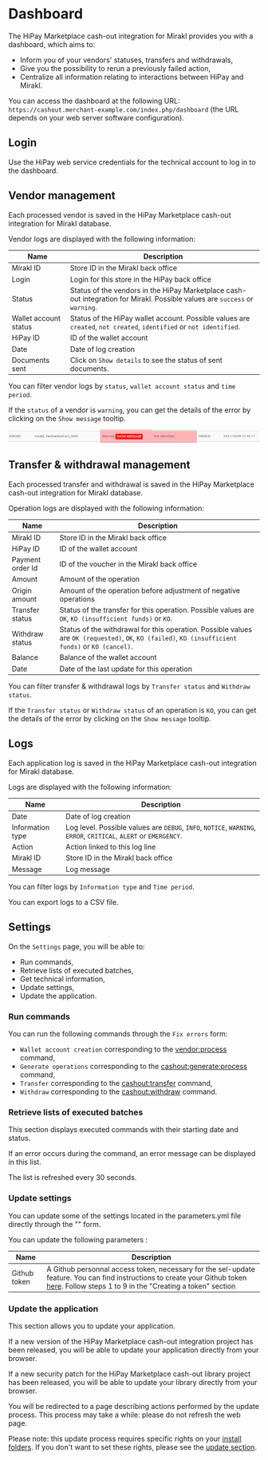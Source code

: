 # Dashboard

The HiPay Marketplace cash-out integration for Mirakl provides you with a dashboard, which aims to:

- Inform you of your vendors' statuses, transfers and withdrawals,
- Give you the possibility to rerun a previously failed action,
- Centralize all information relating to interactions between HiPay and Mirakl.

You can access the dashboard at the following URL: `https://cashout.merchant-example.com/index.php/dashboard` (the URL depends on your web server software configuration).

## Login

Use the HiPay web service credentials for the technical account to log in to the dashboard.

## Vendor management

Each processed vendor is saved in the HiPay Marketplace cash-out integration for Mirakl database.

Vendor logs are displayed with the following information:

|Name       | Description  |
|-----------|--------------|
| Mirakl ID  | Store ID in the Mirakl back office |
| Login  | Login for this store in the HiPay back office |
| Status  | Status of the vendors in the HiPay Marketplace cash-out integration for Mirakl. Possible values are `success` or `warning`. |
| Wallet account status  | Status of the HiPay wallet account. Possible values are `created`, `not created`, `identified` or `not identified`.  |
| HiPay ID  | ID of the wallet account |
| Date  | Date of log creation |
| Documents sent  | Click on `Show details` to see the status of sent documents. |

You can filter vendor logs by `status`, `wallet account status` and `time period`.

If the `status` of a vendor is `warning`, you can get the details of the error by clicking on the `Show message` tooltip.

![vendor-warning](images/vendor-warning.png)

## Transfer & withdrawal management

Each processed transfer and withdrawal is saved in the HiPay Marketplace cash-out integration for Mirakl database.

Operation logs are displayed with the following information: 

|Name       | Description  |
|-----------|--------------|
| Mirakl ID  | Store ID in the Mirakl back office |
| HiPay ID  | ID of the wallet account |
| Payment order Id  | ID of the voucher in the Mirakl back office |
| Amount | Amount of the operation |
| Origin amount | Amount of the operation before adjustment of negative operations |
| Transfer status  | Status of the transfer for this operation. Possible values are `OK`, `KO (insufficient funds)` or `KO`. |
| Withdraw status  | Status of the withdrawal for this operation. Possible values are `OK (requested)`, `OK`, `KO (failed)`, `KO (insufficient funds)` or `KO (cancel)`.  |
| Balance  | Balance of the wallet account |
| Date  | Date of the last update for this operation |

You can filter transfer & withdrawal logs by `Transfer status` and `Withdraw status`.

If the `Transfer status` or `Withdraw status` of an operation is `KO`, you can get the details of the error by clicking on the `Show message` tooltip.

## Logs

Each application log is saved in the HiPay Marketplace cash-out integration for Mirakl database.

Logs are displayed with the following information: 

|Name       | Description  |
|-----------|--------------|
| Date  | Date of log creation |
| Information type  | Log level. Possible values are `DEBUG`, `INFO`, `NOTICE`, `WARNING`, `ERROR`, `CRITICAL`, `ALERT` or `EMERGENCY`. |
| Action  | Action linked to this log line |
| Mirakl ID  | Store ID in the Mirakl back office |
| Message  | Log message |

You can filter logs by `Information type` and `Time period`.

You can export logs to a CSV file.

## Settings

On the `Settings` page, you will be able to: 

- Run commands,
- Retrieve lists of executed batches,
- Get technical information,
- Update settings,
- Update the application.

### Run commands
You can run the following commands through the `Fix errors` form:

- `Wallet account creation` corresponding to the [vendor:process](#general-usage-available-commands-vendor-processing) command,
- `Generate operations` corresponding to the [cashout:generate:process](#general-usage-available-commands-cash-out-generation) command,
- `Transfer` corresponding to the [cashout:transfer](#general-usage-available-commands-transfer-processing) command,
- `Withdraw` corresponding to the [cashout:withdraw](#general-usage-available-commands-withdraw-processing) command.

### Retrieve lists of executed batches

This section displays executed commands with their starting date and status.

If an error occurs during the command, an error message can be displayed in this list.

The list is refreshed every 30 seconds.

### Update settings

You can update some of the settings located in the parameters.yml file directly through the "" form.

You can update the following parameters :

|Name       | Description  |
|-----------|--------------|
| Github token  | A Github personnal access token, necessary for the sel-update feature. You can find instructions to create your Github token [here](https://help.github.com/articles/creating-a-personal-access-token-for-the-command-line/#creating-a-token). Follow steps 1 to 9 in the "Creating a token" section |

### Update the application

This section allows you to update your application.

If a new version of the HiPay Marketplace cash-out integration project has been released, you will be able to update your application directly from your browser.
 
If a new security patch for the HiPay Marketplace cash-out library project has been released, you will be able to update your library directly from your browser. 

You will be redirected to a page describing actions performed by the update process. This process may take a while: please do not refresh the web page.

Please note: this update process requires specific rights on your [install folders](#installation). If you don't want to set these rights, please see the [update section](#update).
